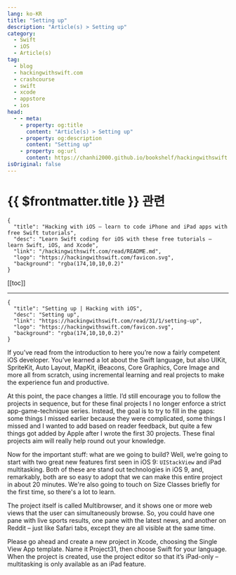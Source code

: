 ```yaml
---
lang: ko-KR
title: "Setting up"
description: "Article(s) > Setting up"
category:
  - Swift
  - iOS
  - Article(s)
tag: 
  - blog
  - hackingwithswift.com
  - crashcourse
  - swift
  - xcode
  - appstore
  - ios  
head:
  - - meta:
    - property: og:title
      content: "Article(s) > Setting up"
    - property: og:description
      content: "Setting up"
    - property: og:url
      content: https://chanhi2000.github.io/bookshelf/hackingwithswift.com/read/31/01-setting-up.html
isOriginal: false
---
```


# {{ $frontmatter.title }} 관련

```component VPCard
{
  "title": "Hacking with iOS – learn to code iPhone and iPad apps with free Swift tutorials",
  "desc": "Learn Swift coding for iOS with these free tutorials – learn Swift, iOS, and Xcode",
  "link": "/hackingwithswift.com/read/README.md",
  "logo": "https://hackingwithswift.com/favicon.svg",
  "background": "rgba(174,10,10,0.2)"
}
```

[[toc]]

---

```component VPCard
{
  "title": "Setting up | Hacking with iOS",
  "desc": "Setting up",
  "link": "https://hackingwithswift.com/read/31/1/setting-up",
  "logo": "https://hackingwithswift.com/favicon.svg",
  "background": "rgba(174,10,10,0.2)"
}
```

If you’ve read from the introduction to here you’re now a fairly competent iOS developer. You’ve learned a lot about the Swift language, but also UIKit, SpriteKit, Auto Layout, MapKit, iBeacons, Core Graphics, Core Image and more all from scratch, using incremental learning and real projects to make the experience fun and productive.

At this point, the pace changes a little. I’d still encourage you to follow the projects in sequence, but for these final projects I no longer enforce a strict app-game-technique series. Instead, the goal is to try to fill in the gaps: some things I missed earlier because they were complicated, some things I missed and I wanted to add based on reader feedback, but quite a few things got added by Apple after I wrote the first 30 projects. These final projects aim will really help round out your knowledge.

Now for the important stuff: what are we going to build? Well, we’re going to start with two great new features first seen in iOS 9: `UIStackView` and iPad multitasking. Both of these are stand out technologies in iOS 9, and, remarkably, both are so easy to adopt that we can make this entire project in about 20 minutes. We're also going to touch on Size Classes briefly for the first time, so there's a lot to learn.

The project itself is called Multibrowser, and it shows one or more web views that the user can simultaneously browse. So, you could have one pane with live sports results, one pane with the latest news, and another on Reddit – just like Safari tabs, except they are all visible at the same time.

Please go ahead and create a new project in Xcode, choosing the Single View App template. Name it Project31, then choose Swift for your language. When the project is created, use the project editor so that it’s iPad-only – multitasking is only available as an iPad feature.

